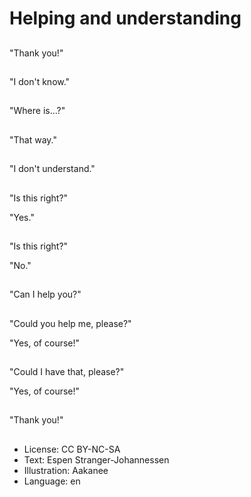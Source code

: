 # Helping and understanding

##
"Thank you!"

##
"I don't know."

##
"Where is...?"

##
"That way."

##
"I don't understand."

##
"Is this right?"

"Yes."

##
"Is this right?"

"No."

##
"Can I help you?"

##
"Could you help me, please?"

"Yes, of course!"

##
"Could I have that, please?"

"Yes, of course!"

##
"Thank you!"

##
* License: CC BY-NC-SA
* Text: Espen Stranger-Johannessen
* Illustration: Aakanee
* Language: en
